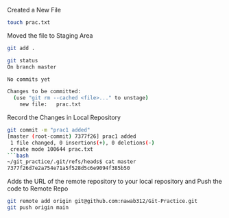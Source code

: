 Created a New File
```bash
touch prac.txt
```
Moved the file to Staging Area
```bash
git add .
```
```bash
git status
On branch master

No commits yet

Changes to be committed:
  (use "git rm --cached <file>..." to unstage)
	new file:   prac.txt
```
Record the Changes in Local Repository
```bash
git commit -m "prac1 added"
[master (root-commit) 7377f26] prac1 added
 1 file changed, 0 insertions(+), 0 deletions(-)
 create mode 100644 prac.txt
```bash
~/git_practice/.git/refs/heads$ cat master 
7377f26d7e2a754e71a5f528d5c6e9094f385b50
```
Adds the URL of the remote repository to your local repository and Push the code to Remote Repo
```bash
git remote add origin git@github.com:nawab312/Git-Practice.git
git push origin main
```
